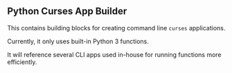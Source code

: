 Python Curses App Builder
-----

This contains building blocks for creating command line `curses` applications.

Currently, it only uses built-in Python 3 functions.

It will reference several CLI apps used in-house for running functions more efficiently.
